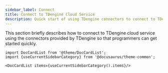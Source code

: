 ```yaml
---
sidebar_label: Connect
title: Connect to TDengine Cloud Service
description: Quick start of using TDengine connectors to connect to TDengine cloud service
---
```


This section briefly describes how to connect to TDengine cloud service using the connectors provided by TDengine so that programmers can get started quickly.

```mdx-code-block
import DocCardList from '@theme/DocCardList';
import {useCurrentSidebarCategory} from '@docusaurus/theme-common';

<DocCardList items={useCurrentSidebarCategory().items}/>
```
